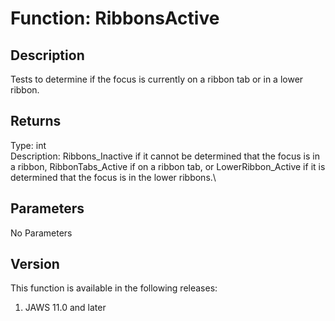 # Function: RibbonsActive

## Description

Tests to determine if the focus is currently on a ribbon tab or in a
lower ribbon.

## Returns

Type: int\
Description: Ribbons_Inactive if it cannot be determined that the focus
is in a ribbon, RibbonTabs_Active if on a ribbon tab, or
LowerRibbon_Active if it is determined that the focus is in the lower
ribbons.\

## Parameters

No Parameters

## Version

This function is available in the following releases:

1.  JAWS 11.0 and later
